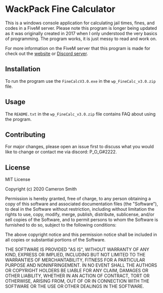 # WackPack Fine Calculator 
This is a windows console application for calculating jail times, fines, and codes in a FiveM server.
Please note this program is longer being updated as it was originally created in 2017 when I only understood the very basics of programming. The program works, it is just messy to read and work on. 

For more information on the FiveM server that this program is made for check out the [website](https://www.thewackpackrp.com/) or [Discord server](https://discord.me/thewackpack). 

## Installation

To run the program use the ``FineCalcV3.0.exe`` in the ``wp_FineCalc_v3.0.zip`` file.


## Usage

The ``README.txt`` in the ``wp_FineCalc_v3.0.zip`` file contains FAQ about using the program.  

## Contributing
For major changes, please open an issue first to discuss what you would like to change or contact me via discord: P_O_G#2222.


## License
MIT License

Copyright (c) 2020 Cameron Smith

Permission is hereby granted, free of charge, to any person obtaining a copy
of this software and associated documentation files (the "Software"), to deal
in the Software without restriction, including without limitation the rights
to use, copy, modify, merge, publish, distribute, sublicense, and/or sell
copies of the Software, and to permit persons to whom the Software is
furnished to do so, subject to the following conditions:

The above copyright notice and this permission notice shall be included in all
copies or substantial portions of the Software.

THE SOFTWARE IS PROVIDED "AS IS", WITHOUT WARRANTY OF ANY KIND, EXPRESS OR
IMPLIED, INCLUDING BUT NOT LIMITED TO THE WARRANTIES OF MERCHANTABILITY,
FITNESS FOR A PARTICULAR PURPOSE AND NONINFRINGEMENT. IN NO EVENT SHALL THE
AUTHORS OR COPYRIGHT HOLDERS BE LIABLE FOR ANY CLAIM, DAMAGES OR OTHER
LIABILITY, WHETHER IN AN ACTION OF CONTRACT, TORT OR OTHERWISE, ARISING FROM,
OUT OF OR IN CONNECTION WITH THE SOFTWARE OR THE USE OR OTHER DEALINGS IN THE
SOFTWARE.